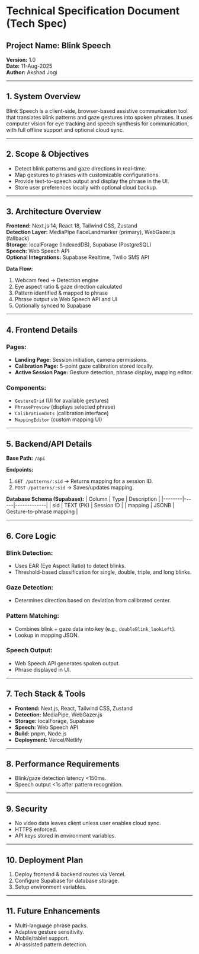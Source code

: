 # **Technical Specification Document (Tech Spec)**
## **Project Name:** Blink Speech
**Version:** 1.0  
**Date:** 11-Aug-2025  
**Author:** Akshad Jogi  

---

## **1. System Overview**
Blink Speech is a client-side, browser-based assistive communication tool that translates blink patterns and gaze gestures into spoken phrases. It uses computer vision for eye tracking and speech synthesis for communication, with full offline support and optional cloud sync.

---

## **2. Scope & Objectives**
- Detect blink patterns and gaze directions in real-time.
- Map gestures to phrases with customizable configurations.
- Provide text-to-speech output and display the phrase in the UI.
- Store user preferences locally with optional cloud backup.

---

## **3. Architecture Overview**
**Frontend:** Next.js 14, React 18, Tailwind CSS, Zustand  
**Detection Layer:** MediaPipe FaceLandmarker (primary), WebGazer.js (fallback)  
**Storage:** localForage (IndexedDB), Supabase (PostgreSQL)  
**Speech:** Web Speech API  
**Optional Integrations:** Supabase Realtime, Twilio SMS API

**Data Flow:**
1. Webcam feed → Detection engine
2. Eye aspect ratio & gaze direction calculated
3. Pattern identified & mapped to phrase
4. Phrase output via Web Speech API and UI
5. Optionally synced to Supabase

---

## **4. Frontend Details**
### Pages:
- **Landing Page:** Session initiation, camera permissions.
- **Calibration Page:** 5-point gaze calibration stored locally.
- **Active Session Page:** Gesture detection, phrase display, mapping editor.

### Components:
- `GestureGrid` (UI for available gestures)
- `PhrasePreview` (displays selected phrase)
- `CalibrationDots` (calibration interface)
- `MappingEditor` (custom mapping UI)

---

## **5. Backend/API Details**
**Base Path:** `/api`

**Endpoints:**
1. `GET /patterns/:sid` → Returns mapping for a session ID.
2. `POST /patterns/:sid` → Saves/updates mapping.

**Database Schema (Supabase):**
| Column | Type | Description |
|--------|------|-------------|
| sid | TEXT (PK) | Session ID |
| mapping | JSONB | Gesture-to-phrase mapping |

---

## **6. Core Logic**
### Blink Detection:
- Uses EAR (Eye Aspect Ratio) to detect blinks.
- Threshold-based classification for single, double, triple, and long blinks.

### Gaze Detection:
- Determines direction based on deviation from calibrated center.

### Pattern Matching:
- Combines blink + gaze data into key (e.g., `doubleBlink_lookLeft`).
- Lookup in mapping JSON.

### Speech Output:
- Web Speech API generates spoken output.
- Phrase displayed in UI.

---

## **7. Tech Stack & Tools**
- **Frontend:** Next.js, React, Tailwind CSS, Zustand
- **Detection:** MediaPipe, WebGazer.js
- **Storage:** localForage, Supabase
- **Speech:** Web Speech API
- **Build:** pnpm, Node.js
- **Deployment:** Vercel/Netlify

---

## **8. Performance Requirements**
- Blink/gaze detection latency <150ms.
- Speech output <1s after pattern recognition.

---

## **9. Security**
- No video data leaves client unless user enables cloud sync.
- HTTPS enforced.
- API keys stored in environment variables.

---

## **10. Deployment Plan**
1. Deploy frontend & backend routes via Vercel.
2. Configure Supabase for database storage.
3. Setup environment variables.

---

## **11. Future Enhancements**
- Multi-language phrase packs.
- Adaptive gesture sensitivity.
- Mobile/tablet support.
- AI-assisted pattern detection.